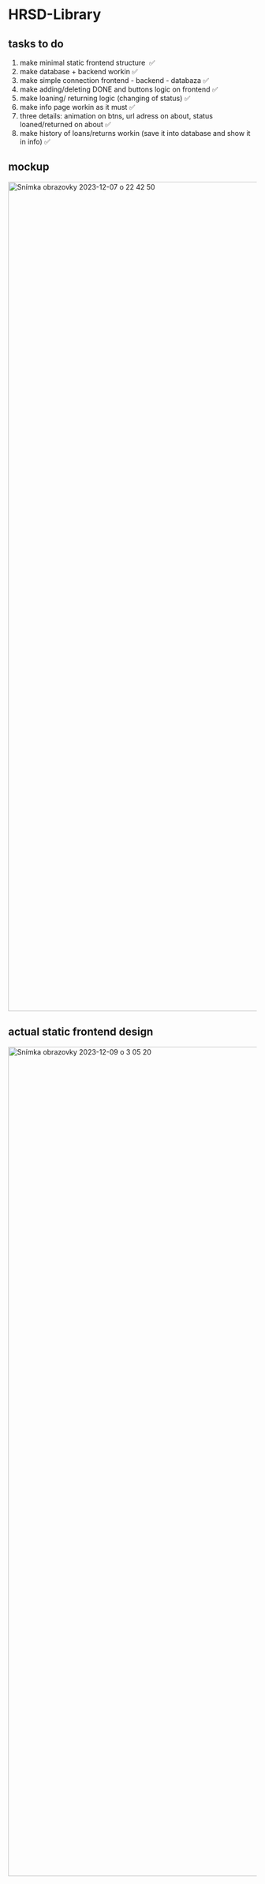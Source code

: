 # HRSD-Library


## tasks to do

1. make minimal static frontend structure  ✅
2. make database + backend workin ✅
3. make simple connection frontend - backend - databaza ✅
4. make adding/deleting DONE and buttons logic on frontend ✅
5. make loaning/ returning logic (changing of status) ✅
6. make info page workin as it must ✅
7. three details: animation on btns, url adress on about, status loaned/returned on about ✅
8. make history of loans/returns workin (save it into database and show it in info) ✅

## mockup

<img width="1680" alt="Snímka obrazovky 2023-12-07 o 22 42 50" src="https://github.com/unikorm/library/assets/71944799/6ecdbae0-530b-4649-8e54-c7a7ee9f96cd">  

## actual static frontend design

<img width="1680" alt="Snímka obrazovky 2023-12-09 o 3 05 20" src="https://github.com/unikorm/library/assets/71944799/b638e772-96f1-442d-b35f-3b45cb2de04e">
